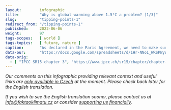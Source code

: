 ```yaml
---
layout:        infographic
title:         "Why is global warming above 1.5°C a problem? [1/3]"
slug:          "tipping-points-1"
redirect_from: "/tipping-points-1"
published:     2022-06-06
weight:        97
tags-scopes:   [ world ]
tags-topics:   [ future, nature ]
caption:       "As declared in the Paris Agreement, we need to make sure that the mean global temperature does not rise well beyond the 1.5°C limit. One of the main reasons why this effort is so important is the risk of exceeding the “tipping points”: with the global warming of 2°C and higher, many large ecosystems on the planet are highly likely to exceed their tipping point – experience irreversible changes and eventually collapse."
data-our:      "https://docs.google.com/spreadsheets/d/1Hr-NNo1_WRSPWyW8YxP14WfqgOjk2xxrFsCh6enMDKI/edit#gid=0"
data-orig:
  - [ "IPCC SR15 chapter 3", "https://www.ipcc.ch/sr15/chapter/chapter-3" ]
---
```


_Our comments on this infographic providing relevant context and useful links are [only available in Czech](https://faktaoklimatu.cz/infografiky/body-zlomu-1) at the moment. Please check back later for the English translation._

_If you wish to see the English translation sooner, please contact us at [info@faktaoklimatu.cz](mailto:info@faktaoklimatu.cz) or consider [supporting us financially](https://www.darujme.cz/projekt/1203742)._
